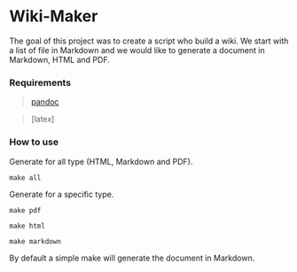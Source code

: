 # Wiki-Maker 

The goal of this project was to create a script who build a wiki.
We start with a list of file in Markdown and we would like to generate a document in Markdown, HTML and PDF.

### Requirements

> [pandoc](https://pandoc.org/)

> [latex]

### How to use
Generate for all type (HTML, Markdown and PDF).

```
make all
```

Generate for a specific type.
```
make pdf

make html

make markdown   
```

By default a simple make will generate the document in Markdown.


